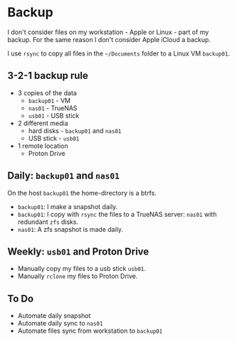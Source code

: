 # Backup

I don't consider files on my workstation - Apple or Linux -
part of my backup. For the same reason I don't consider
Apple iCloud a backup.

I use `rsync` to copy all files in the `~/Documents` folder to
a Linux VM `backup01`.

## 3-2-1 backup rule

- 3 copies of the data
  - `backup01` - VM
  - `nas01` - TrueNAS
  - `usb01` - USB stick
- 2 different media
  - hard disks - `backup01` and `nas01`
  - USB stick - `usb01`
- 1 remote location
  - Proton Drive

## Daily: `backup01` and `nas01`

On the host `backup01` the home-directory is a btrfs.

- `backup01`: I make a snapshot daily.
- `backup01`: I copy with `rsync` the files to a TrueNAS server: `nas01` with
  redundant `zfs` disks.
- `nas01`: A zfs snapshot is made daily.

## Weekly: `usb01` and Proton Drive

- Manually copy my files to a usb stick `usb01`.
- Manually `rclone` my files to Proton Drive.

## To Do

- Automate daily snapshot
- Automate daily sync to `nas01`
- Automate files sync from workstation to `backup01`
